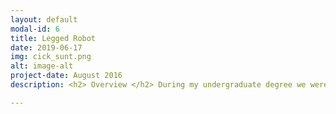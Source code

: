 ```yaml
---
layout: default
modal-id: 6
title: Legged Robot
date: 2019-06-17
img: cick_sunt.png
alt: image-alt
project-date: August 2016
description: <h2> Overview </h2> During my undergraduate degree we were tasked with building a walking legged robot. <br><br> <h2>Specifications</h2> The Robot had to adhere to the following specifications<span>&#58;</span> <br><h3>Construction Constraints</h3><ul><li>The robot had to have legs, not wheels, capable of supporting and propelling the robot.</li><li>The robot must be powered entirely off of a 9V battery and utilise no more than two low power motors.</li><li>The robot was to be programmed in C on an STM32FO51 Micro-controller.</li></ul><br><h3>Functional Constraints</h3><ul><li>The robot must be able to wait for a green "go" light to start moving.</li><li>The robot must follow a black line (black tape) on the floor and stick to its path.</li><li>The robot must be able to "see" a glue stick ahead in its path, pick up the glue stick and hoist it to the other side of the robot.</li><li>The robot must achieve all of the above as quickly as possible.</li></ul><br><br> <h2>Video</h2> <div align="center"> <iframe width="630" height="385" src="https://www.youtube-nocookie.com/embed/jh0jbvVAkj8" frameborder="0" allow="accelerometer; autoplay; encrypted-media; gyroscope; picture-in-picture" allowfullscreen></iframe> </div>

---
```

